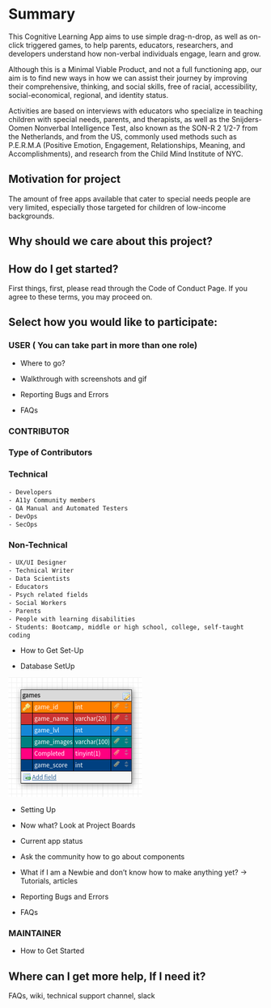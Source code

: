 
# Summary

This Cognitive Learning App aims to use simple drag-n-drop, as well as on-click triggered games, to help parents, educators, researchers, and developers understand how non-verbal individuals engage, learn and grow.

Although this is a Minimal Viable Product, and not a full functioning app, our aim is to find new ways in how we can assist their journey by improving their comprehensive,  thinking, and social skills, free of racial, accessibility, social-economical, regional, and identity status.

Activities are based on interviews with educators who specialize in teaching children with special needs, parents, and therapists, as well as the Snijders-Oomen Nonverbal Intelligence Test, also known as the SON-R 2 1/2-7 from the Netherlands, and from the US, commonly used methods such as P.E.R.M.A (Positive Emotion, Engagement, Relationships, Meaning, and Accomplishments), and research from the Child Mind Institute of NYC.

## Motivation for project

The amount of free apps available that cater to special needs people are very limited, especially those targeted for children of low-income backgrounds.


## Why should we care about this project?


## How do I get started?

First things, first, please read through the Code of Conduct Page. If you agree to these terms, you may proceed on.

## Select how you would like to participate: 

### USER ( You can take part in more than one role)  

- Where to go?

- Walkthrough with screenshots and gif 

- Reporting Bugs and Errors  

- FAQs

### CONTRIBUTOR

### Type of Contributors

### Technical

    - Developers
    - A11y Community members
    - QA Manual and Automated Testers
    - DevOps
    - SecOps

### Non-Technical

    - UX/UI Designer
    - Technical Writer
    - Data Scientists
    - Educators
    - Psych related fields
    - Social Workers
    - Parents
    - People with learning disabilities
    - Students: Bootcamp, middle or high school, college, self-taught coding

- How to Get Set-Up

- Database SetUp

![DBSchema](model/gamesTable.png)
  
- Setting Up  

- Now what? Look at Project Boards  

- Current app status  

- Ask the community how to go about components  

- What if I am a Newbie and don’t know how to make anything yet? → Tutorials, articles  

- Reporting Bugs and Errors

- FAQs

### MAINTAINER

- How to Get Started

## Where can I get more help, If I need it?

FAQs, wiki, technical support channel, slack